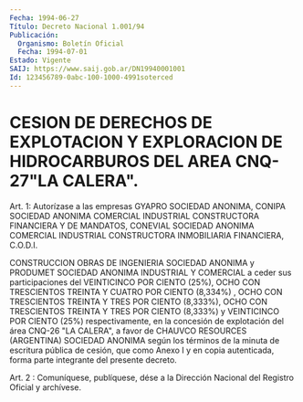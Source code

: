 ```yaml
---
Fecha: 1994-06-27
Título: Decreto Nacional 1.001/94
Publicación:
  Organismo: Boletín Oficial
  Fecha: 1994-07-01
Estado: Vigente
SAIJ: https://www.saij.gob.ar/DN19940001001
Id: 123456789-0abc-100-1000-4991soterced
---
```

# CESION DE DERECHOS DE EXPLOTACION Y EXPLORACION DE HIDROCARBUROS DEL AREA CNQ-27"LA CALERA".

<a id="1"></a>
Art.  1:  Autorízase  a  las empresas GYAPRO SOCIEDAD ANONIMA, CONIPA   SOCIEDAD  ANONIMA  COMERCIAL    INDUSTRIAL    CONSTRUCTORA FINANCIERA  Y  DE  MANDATOS,  CONEVIAL  SOCIEDAD  ANONIMA COMERCIAL INDUSTRIAL    CONSTRUCTORA    INMOBILIARIA    FINANCIERA,  C.O.D.I.

CONSTRUCCION  OBRAS  DE  INGENIERIA  SOCIEDAD  ANONIMA  y  PRODUMET SOCIEDAD ANONIMA INDUSTRIAL Y COMERCIAL a ceder sus participaciones  del  VEINTICINCO  POR  CIENTO  (25%),    OCHO  CON TRESCIENTOS  TREINTA  Y  CUATRO  POR  CIENTO  (8,334%)  ,  OCHO CON TRESCIENTOS    TREINTA   Y  TRES  POR  CIENTO  (8,333%),  OCHO  CON TRESCIENTOS TREINTA Y TRES  POR  CIENTO  (8,333%) y VEINTICINCO POR CIENTO (25%) respectivamente, en la concesión  de  explotación  del área  CNQ-26  "LA CALERA", a favor de CHAUVCO RESOURCES (ARGENTINA) SOCIEDAD ANONIMA  según  los  términos  de  la  minuta de escritura pública  de cesión, que como Anexo I y en copia autenticada,  forma parte integrante del presente decreto.

<a id="2"></a>
Art. 2 : Comuníquese, publíquese, dése a la Dirección Nacional del Registro Oficial y archívese.
